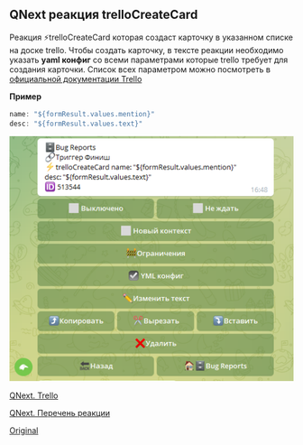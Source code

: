 ## QNext реакция trelloCreateCard

Реакция ⚡️trelloCreateCard которая создаст карточку в указанном списке на доске trello. Чтобы создать карточку, в тексте реакции необходимо указать **yaml конфиг** со всеми параметрами которые trello требует для создания карточки. Список всех параметром можно посмотреть в [официальной документации Trello](https://developer.atlassian.com/cloud/trello/rest/api-group-cards/#api-group-cards) 

**Пример**
```js 
name: "${formResult.values.mention}"
desc: "${formResult.values.text}"
```

![](./1.png)



[QNext. Trello](/docs-test/admin/trello-about)

[QNext. Перечень реакции](/docs-test/reactions)


  
[Original](https://telegra.ph/QNext-admin-reaction-trelloCreateCard-02-13)
